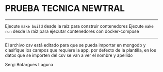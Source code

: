 # PRUEBA TECNICA NEWTRAL
---

Ejecute `make build` desde la raíz para construir contenedores
Ejecute `make run` desde la raíz para ejecutar contenedores con docker-compose

---

El archivo csv está editado para que se pueda importar en mongodb y clasifique los campos que requiere la app, por defecto de la plantilla, en los datos que se importen del csv se van a ver el nombre y apellido 

Sergi Botargues Laguna
